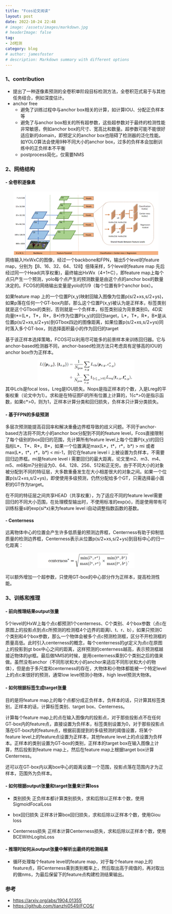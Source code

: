```yaml
---
title: "Fcos论文阅读"
layout: post
date: 2022-10-24 22:48
# image: /assets/images/markdown.jpg
# headerImage: false
tag:
- 2d检测
category: blog
# author: jamesfoster
# description: Markdown summary with different options
---
```


### 1、contribution
    
- 提出了一种逐像素预测的全卷积单阶段目标检测方法，全卷积范式易于与其他任务结合，例如深度估计。
- anchor free
    - 避免了训练过程中与anchor box相关的计算，如计算IOU、分配正负样本等
    - 避免了与anchor box相关的所有超参数，这些超参数对于最终的检测性能非常敏感，例如anchor box的尺寸、宽高比和数量。超参数可能不能很好适应新的domain，即预定义的anchor box也阻碍了检测器的泛化性能。如YOLO算法会使用9种不同大小的anchor box，过多的负样本会加剧训练中的正负样本不平衡
    - postprocess简化，仅需要NMS

### 2、网络结构

#### - 全卷积逐像素

<center>
<img src="https://github.com/yang-yang-o-o/yang-yang-o-o.github.io/blob/main/assets/fcos/fcos_network.png?raw=true" width = "90%" height = "90%"/>
</center>
网络输入HxWxC的图像，经过一个backbone和FPN，输出5个level的feature map，分别为【8、16、32、64、128】倍降采样，5个level的feature map 先后经过同一个Head(共享权重)，最终输出HxWx（4+1+C），即feature map上每个点只产生一个预测，yolo每个点产生的预测数量是由这个点的anchor box的数量决定的。FCOS的网络输出变量是yolo的1/9（每个位置有9个anchor box）。

如果feature map 上的一个位置P(x,y)映射回输入图像为位置p(s/2+xs,s/2+ys)，如果p落在任何一个GT-box内部，那么这个位置P(x,y)被认为是正样本，标签类别就是这个GTbox的类别，否则就是一个负样本，标签类别设为背景类别0。4D实向量t*=(L*，T*，R*，B*)作为位置P(x,y)的回归target，L*，T*，R*，B*是从位置p(s/2+xs,s/2+ys)到GTbox四边的图像距离，如果位置p(s/2+xs,s/2+ys)同时落入多个GT-box，则选择面积最小的作为回归的target

基于该正样本选择策略，FCOS可以利用尽可能多的前景样本来训练回归器。它与anchor-based检测器不同，anchor-based检测方法只考虑具有足够高的IOU的anchor box作为正样本。

<center>
<img src="https://github.com/yang-yang-o-o/yang-yang-o-o.github.io/blob/main/assets/fcos/fcos_loss.png?raw=true" width = "60%" height = "60%"/>
</center>
其中Lcls是focal loss，Lreg是IOU损失。Nops是指正样本的个数，入是Lreg的平衡权重（论文中为1）。求和是在特征图Fi的所有位置上计算的，1{c*>0}是指示函数，如果c*>0，则为1，正样本计算分类和回归损失，负样本只计算分类损失。

#### - 基于FPN的多级预测

多层次预测能提高召回率和解决重叠边界框导致的歧义问题。不同于anchor-based方法将不同大小的anchor box分配到不同的feature level，Fcos直接限制了每个级别的box回归的范围，先计算所有feature level上每个位置P(x,y)的回归指标L*、T*、R*，B*，如果一个位置满足max(L*，t*，r*，b*) > mi 或者 max(L*，t*，r*，b*) < mi-1，则它在feature level i 上被设置为负样本，不需要回归边界框。mi是feature level i 需要回归的最大距离，论文里m2、m3、m4、m5、m6和m7分别设为0、64、128、256、512和正无穷。由于不同大小的对象被分配到不同的特征层，大多数重叠发生在大小相差很大的对象之间。如果一个位置p(s/2+xs,s/2+ys)，即使使用多级预测，仍然分配给多个GT，只需选择最小面积的GT作为target。

在不同的特征层之间共享HEAD（共享权重），为了适应不同的feature level需要回归的不同大小范围，在处理模型输出时，不使用标准的exp(x)，而是使用带有可训练标量si的exp(si*x)来为feature level i自动调整指数函数的基数。

#### - Centerness

远离物体中心的位置会产生许多低质量的预测边界框，Centerness有助于抑制低质量的检测边界框，Centerness表示从位置p(s/2+xs,s/2+ys)到目标中心的归一化距离：
<center>
<img src="https://github.com/yang-yang-o-o/yang-yang-o-o.github.io/blob/main/assets/fcos/fcos_centerness.png?raw=true" width = "60%" height = "60%"/>
</center>

可以额外增加一个超参数，只使用GT-box的中心部分作为正样本，提高检测性能。

### 3、训练和推理

#### - 前向推理结果output张量

5个level的HxW上每个点c都预测1个centerness、C个类别、4个box参数（点c在原图上的投影点到点c所预测的检测框4个边界的距离l、t、r、b），如果只预测C个类别和4个box参数，那么一个物体会被多个点c预测检测框，区分不开检测框的质量高低。此时引入centerness的概念，每个centerness的gt定义为点c在原图上的投影到gt box中心之间的距离，这样预测的centerness越高，表示预测框越接近物体的gt框。最后做NMS的时候，是用centerness乘到C个类别之后的值来做。虽然没有anchor（不同形状和大小的anchor来适应不同形状和大小的物体），但是由于多尺度和centerness的存在，大物体和小物体都能被一个特定level上的点c来很好的预测，通常low level预测小物体，high level预测大物体。

#### - 如何根据标签生成target张量

目的是将feature map上的每个点都分成正负样本，负样本的话，只计算其标签类别，正样本的话，计算标签类别、target box、Centerness。

计算每个feature map上的点在输入图像内的投影点，对于那些投影点不在任何GT-box内的feature点，直接设置为负样本，标签类别设置为0，对于那些投影点落在GT-box内的feature点，根据前面提到的多级预测的阈值设置，将某个feature level上的feature点设置为正样本，其他feature level上的点设置为负样本。正样本的类别设置为GT-box的类别，正样本的target box在输入图像上计算，然后投影到feature map上，然后在feature map上根据target box计算Centerness。

还可以在GT-box内以离box中心的距离设置一个范围，投影点落在范围内才为正样本，范围外为负样本。

#### - 如何根据output张量和target张量来计算loss

- 类别损失
正负样本都计算类别损失，求和后除以正样本个数，使用SigmoidFocalLoss

- box回归损失
正样本计算box回归损失，求和后除以正样本个数，使用Giou loss

- Centerness损失
正样本计算Centerness损失，求和后除以正样本个数，使用BCEWithLogitsLoss

#### - 推理时如何从output张量中解析出最终的检测结果

- 循环处理每个feature level的feature map，对于每个feature map上的feature点，将Centerness乘到类别概率上，然后取出高于阈值的，再对取出的做nms，为最后保留下的feature点构建检测结果输出。

### 参考

- https://arxiv.org/abs/1904.01355
- https://github.com/tianzhi0549/FCOS/